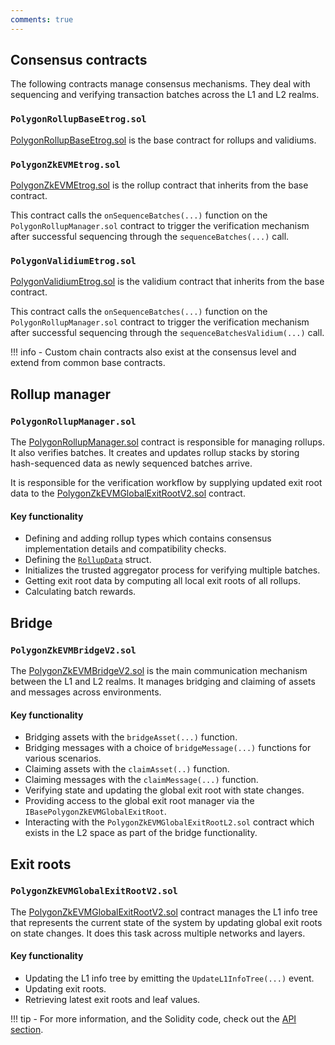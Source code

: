 ```yaml
---
comments: true
---
```


## Consensus contracts

The following contracts manage consensus mechanisms. They deal with sequencing and verifying transaction batches across the L1 and L2 realms.

### `PolygonRollupBaseEtrog.sol`

[PolygonRollupBaseEtrog.sol](https://github.com/0xPolygonHermez/zkevm-contracts/blob/main/contracts/v2/lib/PolygonRollupBaseEtrog.sol) is the base contract for rollups and validiums.

### `PolygonZkEVMEtrog.sol`

[PolygonZkEVMEtrog.sol](https://github.com/0xPolygonHermez/zkevm-contracts/blob/main/contracts/v2/consensus/zkEVM/PolygonZkEVMEtrog.sol) is the rollup contract that inherits from the base contract. 

This contract calls the `onSequenceBatches(...)` function on the `PolygonRollupManager.sol` contract to trigger the verification mechanism after successful sequencing through the `sequenceBatches(...)` call.

### `PolygonValidiumEtrog.sol`

[PolygonValidiumEtrog.sol](https://github.com/0xPolygonHermez/zkevm-contracts/blob/main/contracts/v2/consensus/validium/PolygonValidiumEtrog.sol) is the validium contract that inherits from the base contract. 

This contract calls the `onSequenceBatches(...)` function on the `PolygonRollupManager.sol` contract to trigger the verification mechanism after successful sequencing through the `sequenceBatchesValidium(...)` call.

!!! info
    - Custom chain contracts also exist at the consensus level and extend from common base contracts.

## Rollup manager

### `PolygonRollupManager.sol`

The [PolygonRollupManager.sol](https://github.com/0xPolygonHermez/zkevm-contracts/blob/main/contracts/v2/PolygonRollupManager.sol) contract is responsible for managing rollups. It also verifies batches. It creates and updates rollup stacks by storing hash-sequenced data as newly sequenced batches arrive.

It is responsible for the verification workflow by supplying updated exit root data to the [PolygonZkEVMGlobalExitRootV2.sol](https://github.com/0xPolygonHermez/zkevm-contracts/blob/main/contracts/v2/PolygonZkEVMGlobalExitRootV2.sol) contract.

#### Key functionality

- Defining and adding rollup types which contains consensus implementation details and compatibility checks.
- Defining the [`RollupData`](https://github.com/0xPolygonHermez/zkevm-contracts/blob/main/contracts/v2/PolygonRollupManager.sol#L70s) struct.
- Initializes the trusted aggregator process for verifying multiple batches.
- Getting exit root data by computing all local exit roots of all rollups.
- Calculating batch rewards.

## Bridge

### `PolygonZkEVMBridgeV2.sol`

The [PolygonZkEVMBridgeV2.sol](https://github.com/0xPolygonHermez/zkevm-contracts/blob/main/contracts/v2/PolygonZkEVMBridgeV2.sol) is the main communication mechanism between the L1 and L2 realms. It manages bridging and claiming of assets and messages across environments.

#### Key functionality

- Bridging assets with the `bridgeAsset(...)` function.
- Bridging messages with a choice of `bridgeMessage(...)` functions for various scenarios.
- Claiming assets with the `claimAsset(..)` function.
- Claiming messages with the `claimMessage(...)` function.
- Verifying state and updating the global exit root with state changes.
- Providing access to the global exit root manager via the `IBasePolygonZkEVMGlobalExitRoot`.
- Interacting with the `PolygonZkEVMGlobalExitRootL2.sol` contract which exists in the L2 space as part of the bridge functionality.

## Exit roots

### `PolygonZkEVMGlobalExitRootV2.sol`

The [PolygonZkEVMGlobalExitRootV2.sol](https://github.com/0xPolygonHermez/zkevm-contracts/blob/main/contracts/v2/PolygonZkEVMGlobalExitRootV2.sol) contract manages the L1 info tree that represents the current state of the system by updating global exit roots on state changes. It does this task across multiple networks and layers.

#### Key functionality

- Updating the L1 info tree by emitting the `UpdateL1InfoTree(...)` event.
- Updating exit roots.
- Retrieving latest exit roots and leaf values.



!!! tip
    - For more information, and the Solidity code, check out the [API section](api/PolygonRollupManager.md).

